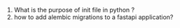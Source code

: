 
1) What is the purpose of init file in python ?
2) how to add alembic migrations to a fastapi application?
